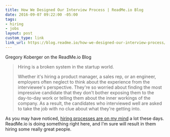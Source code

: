 ```yaml
---
title: How We Designed Our Interview Process | ReadMe.io Blog
date: 2016-09-07 09:22:00 -05:00
tags:
- hiring
- jobs
layout: post
custom_type: link
link_url: https://blog.readme.io/how-we-designed-our-interview-process/
---
```


Gregory Koberger on the ReadMe.io Blog

> Hiring is a broken system in the startup world.
>
> Whether it's hiring a product manager, a sales rep, or an engineer, employers often neglect to think about the experience from the interviewee's perspective. They're so worried about finding the most impressive candidate that they don't bother exposing them to the day-to-day work or telling them about the inner workings of the company. As a result, the candidates who interviewed well are asked to take the job with no clue about what they're getting into.

As you may have noticed, [hiring processes are on my mind](/2016/08/on-design-tests/) a lot these days. ReadMe.io is doing something right here, and I'm sure will result in them hiring some really great people.
